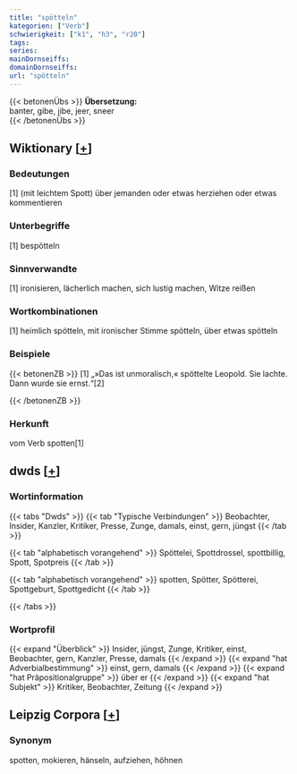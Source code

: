 ```yaml
---
title: "spötteln"
kategorien: ["Verb"]
schwierigkeit: ["k1", "h3", "r20"]
tags:
series:
mainDornseiffs:
domainDornseiffs:
url: "spötteln"
---
```


{{< betonenÜbs >}}
**Übersetzung:**  
banter, gibe, jibe, jeer, sneer  
{{< /betonenÜbs >}}

## Wiktionary [[+](https://de.wiktionary.org/wiki/spötteln)]

### Bedeutungen
[1] (mit leichtem Spott) über jemanden oder etwas herziehen oder etwas kommentieren  

### Unterbegriffe
[1] bespötteln  

### Sinnverwandte
[1] ironisieren, lächerlich machen, sich lustig machen, Witze reißen  

### Wortkombinationen
[1] heimlich spötteln, mit ironischer Stimme spötteln, über etwas spötteln  

### Beispiele
{{< betonenZB >}}
[1] „»Das ist unmoralisch,« spöttelte Leopold. Sie lachte. Dann wurde sie ernst.“[2]  

{{< /betonenZB >}}
### Herkunft
vom Verb spotten[1]  



## dwds [[+](https://www.dwds.de/wb/spötteln)]

### Wortinformation
{{< tabs "Dwds" >}}
{{< tab "Typische Verbindungen" >}}
Beobachter, Insider, Kanzler, Kritiker, Presse, Zunge, damals, einst, gern, jüngst
{{< /tab >}}

{{< tab "alphabetisch vorangehend" >}}
Spöttelei, Spottdrossel, spottbillig, Spott, Spotpreis
{{< /tab >}}

{{< tab "alphabetisch vorangehend" >}}
spotten, Spötter, Spötterei, Spottgeburt, Spottgedicht
{{< /tab >}}

{{< /tabs >}}

### Wortprofil
{{< expand "Überblick" >}} Insider, jüngst, Zunge, Kritiker, einst, Beobachter, gern, Kanzler, Presse, damals {{< /expand >}}
{{< expand "hat Adverbialbestimmung" >}} einst, gern, damals {{< /expand >}}
{{< expand "hat Präpositionalgruppe" >}} über er {{< /expand >}}
{{< expand "hat Subjekt" >}} Kritiker, Beobachter, Zeitung {{< /expand >}}

## Leipzig Corpora [[+](https://corpora.uni-leipzig.de/en/res?word=spötteln&corpusId=deu_newscrawl-public_2018)]


### Synonym
spotten, mokieren, hänseln, aufziehen, höhnen

